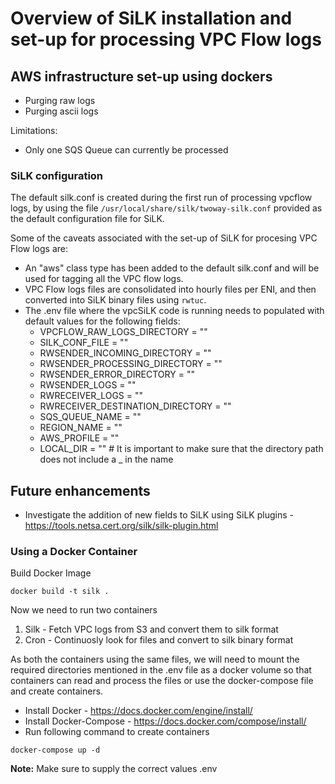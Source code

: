 # Overview of SiLK installation and set-up for processing VPC Flow logs

## AWS infrastructure set-up using dockers
* Purging raw logs
* Purging ascii logs 

Limitations: 
* Only one SQS Queue can currently be processed

### SiLK configuration
The default silk.conf is created during the first run of processing vpcflow logs, by using the file `/usr/local/share/silk/twoway-silk.conf` provided as the default configuration file for SiLK. 

Some of the caveats associated with the set-up of SiLK for procesing VPC Flow logs are:
* An "aws" class type has been added to the default silk.conf and will be used for tagging all the VPC flow logs. 
* VPC Flow logs files are consolidated into hourly files per ENI, and then converted into SiLK binary files using `rwtuc`.
* The .env file where the vpcSiLK code is running needs to populated with default values for the following fields:
    * VPCFLOW_RAW_LOGS_DIRECTORY = ""
    * SILK_CONF_FILE = ""
    * RWSENDER_INCOMING_DIRECTORY = ""
    * RWSENDER_PROCESSING_DIRECTORY = ""
    * RWSENDER_ERROR_DIRECTORY = ""
    * RWSENDER_LOGS = ""
    * RWRECEIVER_LOGS = ""
    * RWRECEIVER_DESTINATION_DIRECTORY = ""
    * SQS_QUEUE_NAME = ""
    * REGION_NAME = ""
    * AWS_PROFILE = ""
    * LOCAL_DIR = "" # It is important to make sure that the directory path does not include a _ in the name

## Future enhancements
* Investigate the addition of new fields to SiLK using SiLK plugins - https://tools.netsa.cert.org/silk/silk-plugin.html

### Using a Docker Container

Build Docker Image

`docker build -t silk .`

Now we need to run two containers 
1. Silk - Fetch VPC logs from S3 and convert them to silk format
2. Cron - Continuosly look for files and convert to silk binary format 

As both the containers using the same files, we will need to mount the required directories mentioned in the .env file as a docker volume so that containers can read and process the files or use the docker-compose file and create containers. 


- Install Docker - https://docs.docker.com/engine/install/
- Install Docker-Compose - https://docs.docker.com/compose/install/  
- Run following command to create containers 

`docker-compose up -d`

**Note:** Make sure to supply the correct values .env 